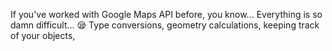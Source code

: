 If you've worked with Google Maps API before, you know... Everything is so damn difficult... 😪 Type conversions, geometry calculations, keeping track of your objects, 